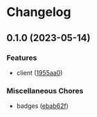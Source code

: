 # Changelog

## 0.1.0 (2023-05-14)


### Features

* client ([1955aa0](https://www.github.com/brokeyourbike/polaris-bank-api-client-php/commit/1955aa044cdfdff603f661560d1b5dc806ca64e9))


### Miscellaneous Chores

* badges ([ebab62f](https://www.github.com/brokeyourbike/polaris-bank-api-client-php/commit/ebab62fa3529fbd98e72e0dfa43bae45582fb517))
